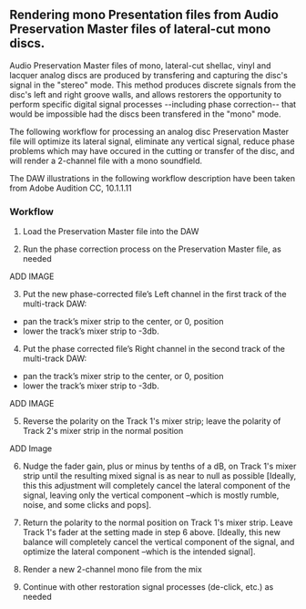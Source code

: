 ## Rendering mono Presentation files from Audio Preservation Master files of lateral-cut mono discs.

Audio Preservation Master files of mono, lateral-cut shellac, vinyl and lacquer analog discs are produced by transfering and capturing the disc's signal in the "stereo" mode.  This method produces discrete signals from the disc's left and right groove walls, and allows restorers the opportunity to perform specific digital signal processes --including phase correction-- that would be impossible had the discs been transfered in the "mono" mode.

The following workflow for processing an analog disc Preservation Master file will optimize its lateral signal, eliminate any vertical signal, reduce phase problems which may have occured in the cutting or transfer of the disc, and will render a 2-channel file with a mono soundfield.

The DAW illustrations in the following workflow description have been taken from Adobe Audition CC, 10.1.1.11  

### Workflow

1)	Load the Preservation Master file into the DAW

2)	Run the phase correction process on the Preservation Master file, as needed

ADD IMAGE

3)	Put the new phase-corrected file’s Left channel in the first track of the multi-track DAW:  

* pan the track’s mixer strip to the center, or 0, position  
* lower the track’s mixer strip to -3db.

4)	Put the phase corrected file’s Right channel in the second track of the multi-track DAW: 

* pan the track’s mixer strip to the center, or 0, position  
* lower the track’s mixer strip to -3db.

ADD IMAGE

5)	Reverse the polarity on the Track 1's mixer strip; leave the polarity of Track 2's mixer strip in the normal position

ADD Image

6)	Nudge the fader gain, plus or minus by tenths of a dB, on Track 1's mixer strip until the resulting mixed signal is as near to null as possible [Ideally, this this adjustment will completely cancel the lateral component of the signal, leaving only the vertical component –which is mostly rumble, noise, and some clicks and pops].

7)	Return the polarity to the normal position on Track 1's mixer strip.  Leave Track 1's fader at the setting made in step 6 above. [Ideally, this new balance will completely cancel the vertical component of the signal, and optimize the lateral component –which is the intended signal].

8)	Render a new 2-channel mono file from the mix

9)	Continue with other restoration signal processes (de-click, etc.) as needed
